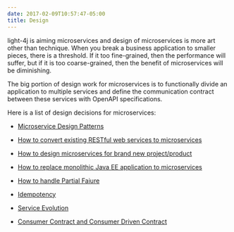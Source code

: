 ```yaml
---
date: 2017-02-09T10:57:47-05:00
title: Design
---
```


light-4j is aiming microservices and design of microservices is more art other
than technique. When you break a business application to smaller pieces, there
is a threshold. If it too fine-grained, then the performance will suffer, but
if it is too coarse-grained, then the benefit of microservices will be diminishing.

The big portion of design work for microservices is to functionally divide an
application to multiple services and define the communication contract between
these services with OpenAPI specifications.


Here is a list of design decisions for microservices:

* [Microservice Design Patterns](http://blog.arungupta.me/microservice-design-patterns/) 

* [How to convert existing RESTful web services to microservices](https://networknt.github.io/light-4j/design/convtws/) 

* [How to design microservices for brand new project/product](https://networknt.github.io/light-4j/design/newprod/)

* [How to replace monolithic Java EE application to microservices](https://networknt.github.io/light-4j/design/monojee/)

* [How to handle Partial Faiure](https://networknt.github.io/light-4j/design/partial-failure/)

* [Idempotency](https://networknt.github.io/light-4j/design/idempotency/)

* [Service Evolution](https://networknt.github.io/light-4j/design/evolution/)

* [Consumer Contract and Consumer Driven Contract](https://networknt.github.io/light-4j/design/consumer-contract/)

